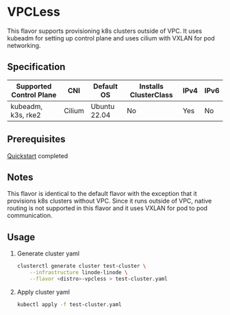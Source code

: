 # VPCLess

This flavor supports provisioning k8s clusters outside of VPC. It uses kubeadm for
setting up control plane and uses cilium with VXLAN for pod networking.

## Specification
| Supported Control Plane | CNI    | Default OS   | Installs ClusterClass | IPv4 | IPv6 |
|-------------------------|--------|--------------|-----------------------|------|------|
| kubeadm, k3s, rke2      | Cilium | Ubuntu 22.04 | No                    | Yes  | No   |

## Prerequisites
[Quickstart](../getting-started.md) completed

## Notes
This flavor is identical to the default flavor with the exception that it provisions
k8s clusters without VPC. Since it runs outside of VPC, native routing is not
supported in this flavor and it uses VXLAN for pod to pod communication.

## Usage
1. Generate cluster yaml
    ```bash
    clusterctl generate cluster test-cluster \
        --infrastructure linode-linode \
        --flavor <distro>-vpcless > test-cluster.yaml
    ```
2. Apply cluster yaml
    ```bash
    kubectl apply -f test-cluster.yaml
    ```
